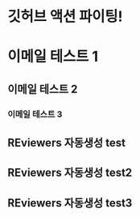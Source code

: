 # 깃허브 액션 파이팅!

# 이메일 테스트 1
## 이메일 테스트 2
### 이메일 테스트 3

## REviewers 자동생성 test
## REviewers 자동생성 test2
## REviewers 자동생성 test3
